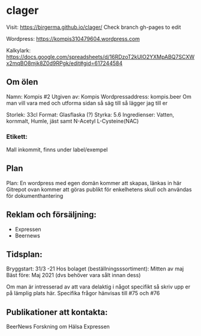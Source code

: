 # clager
Visit: https://birgerma.github.io/clager/
Check branch gh-pages to edit 

Wordpress: https://kompis310479604.wordpress.com

Kalkylark: https://docs.google.com/spreadsheets/d/16RDzoT2kUlO2YXMpABQ7SCXWx2mqBO8mjk8Z0d9RPgk/edit#gid=617244584

## Om ölen
Namn: Kompis #2
Utgiven av: Kompis
Wordpressaddress: kompis.beer
Om man vill vara med och utforma sidan så säg till så lägger jag till er

Storlek: 33cl
Format: Glasflaska (?)
Styrka: 5.6
Ingredienser: Vatten, kornmalt, Humle, jäst samt N-Acetyl L-Cysteine(NAC)

### Etikett:
Mall inkommit, finns under label/exempel


## Plan
Plan:
En wordpress med egen domän kommer att skapas, länkas in här
Gitrepot ovan kommer att göras publikt för enkelhetens skull och användas för dokumenthantering


## Reklam och försäljning:
* Expressen
* Beernews

## Tidsplan:
Bryggstart: 31/3 -21
Hos bolaget (beställningsssortiment): Mitten av maj
Bäst före: Maj 2021 (dvs behöver vara sålt innan dess)



Om man är intresserad av att vara delaktig i något specifikt så skriv upp er på lämplig plats här.
Specifika frågor hänvisas till #75 och #76

## Publikationer att kontakta:
BeerNews
Forskning om Hälsa
Expressen
